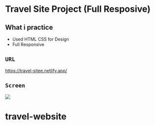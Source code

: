 # Travel Site Project (Full Resposive)

## What i practice

- Used HTML CSS for Design
- Full Responsive

## `URL`

https://travel-sitee.netlify.app/

## `Screen`

![](screen.gif)

# travel-website
